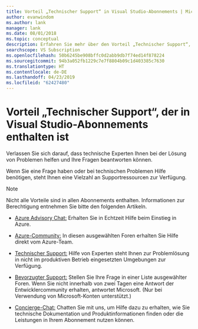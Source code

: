 ```yaml
---
title: Vorteil „Technischer Support“ in Visual Studio-Abonnements | Microsoft-Dokumentation
author: evanwindom
ms.author: lank
manager: lank
ms.date: 08/01/2018
ms.topic: conceptual
description: Erfahren Sie mehr über den Vorteil „Technischer Support“, der in Visual Studio-Abonnements enthalten ist
searchscope: VS Subscription
ms.openlocfilehash: 50b6245be908bffc0d2abb9db7f74ed14f878224
ms.sourcegitcommit: 94b3a052fb1229c7e7f8804b09c1d403385c7630
ms.translationtype: HT
ms.contentlocale: de-DE
ms.lasthandoff: 04/23/2019
ms.locfileid: "62427480"
---
```

# <a name="technical-support-benefits-included-with-visual-studio-subscriptions"></a>Vorteil „Technischer Support“, der in Visual Studio-Abonnements enthalten ist

Verlassen Sie sich darauf, dass technische Experten Ihnen bei der Lösung von Problemen helfen und Ihre Fragen beantworten können.

Wenn Sie eine Frage haben oder bei technischen Problemen Hilfe benötigen, steht Ihnen eine Vielzahl an Supportressourcen zur Verfügung.

> [!NOTE]
> Nicht alle Vorteile sind in allen Abonnements enthalten.  Informationen zur Berechtigung entnehmen Sie bitte den folgenden Artikeln.

- [Azure Advisory Chat:](vs-azure-advisory-chat.md) Erhalten Sie in Echtzeit Hilfe beim Einstieg in Azure.

- [Azure-Community:](vs-azure-community.md) In diesen ausgewählten Foren erhalten Sie Hilfe direkt vom Azure-Team.

- [Technischer Support:](vs-tech-support.md) Hilfe von Experten steht Ihnen zur Problemlösung in nicht im produktiven Betrieb eingesetzten Umgebungen zur Verfügung.

- [Bevorzugter Support:](vs-priority-support.md) Stellen Sie Ihre Frage in einer Liste ausgewählter Foren. Wenn Sie nicht innerhalb von zwei Tagen eine Antwort der Entwicklercommunity erhalten, antwortet Microsoft. (Nur bei Verwendung von Microsoft-Konten unterstützt.)

- [Concierge-Chat:](vs-concierge-chat.md) Chatten Sie mit uns, um Hilfe dazu zu erhalten, wie Sie technische Dokumentation und Produktinformationen finden oder die Leistungen in Ihrem Abonnement nutzen können.
